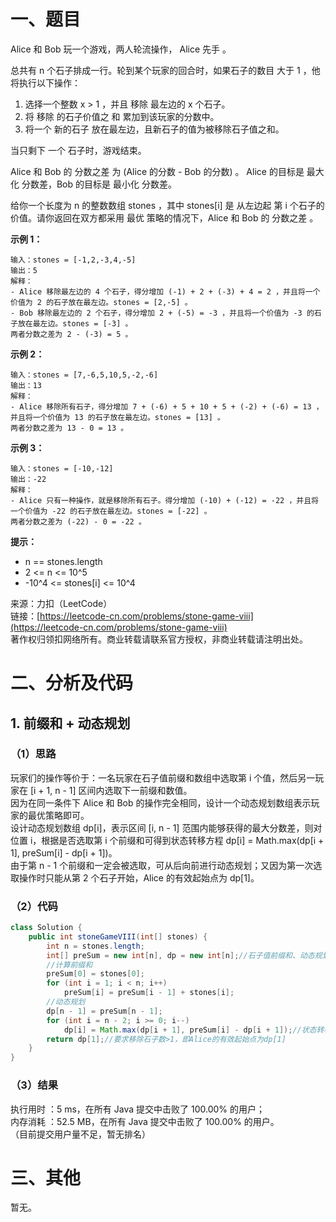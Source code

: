 # 一、题目
Alice 和 Bob 玩一个游戏，两人轮流操作， Alice 先手 。      
       
总共有 n 个石子排成一行。轮到某个玩家的回合时，如果石子的数目 大于 1 ，他将执行以下操作：      
1. 选择一个整数 x > 1 ，并且 移除 最左边的 x 个石子。
2. 将 移除 的石子价值之 和 累加到该玩家的分数中。
3. 将一个 新的石子 放在最左边，且新石子的值为被移除石子值之和。
         
         
当只剩下 一个 石子时，游戏结束。         
          
Alice 和 Bob 的 分数之差 为 (Alice 的分数 - Bob 的分数) 。 Alice 的目标是 最大化 分数差，Bob 的目标是 最小化 分数差。          
           
给你一个长度为 n 的整数数组 stones ，其中 stones[i] 是 从左边起 第 i 个石子的价值。请你返回在双方都采用 最优 策略的情况下，Alice 和 Bob 的 分数之差 。           
          
**示例 1：**       
```
输入：stones = [-1,2,-3,4,-5]
输出：5
解释：
- Alice 移除最左边的 4 个石子，得分增加 (-1) + 2 + (-3) + 4 = 2 ，并且将一个价值为 2 的石子放在最左边。stones = [2,-5] 。
- Bob 移除最左边的 2 个石子，得分增加 2 + (-5) = -3 ，并且将一个价值为 -3 的石子放在最左边。stones = [-3] 。
两者分数之差为 2 - (-3) = 5 。
```
**示例 2：**      
```
输入：stones = [7,-6,5,10,5,-2,-6]
输出：13
解释：
- Alice 移除所有石子，得分增加 7 + (-6) + 5 + 10 + 5 + (-2) + (-6) = 13 ，并且将一个价值为 13 的石子放在最左边。stones = [13] 。
两者分数之差为 13 - 0 = 13 。
```
**示例 3：**      
```
输入：stones = [-10,-12]
输出：-22
解释：
- Alice 只有一种操作，就是移除所有石子。得分增加 (-10) + (-12) = -22 ，并且将一个价值为 -22 的石子放在最左边。stones = [-22] 。
两者分数之差为 (-22) - 0 = -22 。
```
**提示：**     
- n == stones.length
- 2 <= n <= 10^5
- -10^4 <= stones[i] <= 10^4
         
         
来源：力扣（LeetCode）          
链接：[https://leetcode-cn.com/problems/stone-game-viii](https://leetcode-cn.com/problems/stone-game-viii)        
著作权归领扣网络所有。商业转载请联系官方授权，非商业转载请注明出处。         
# 二、分析及代码    
## 1. 前缀和 + 动态规划
### （1）思路
玩家们的操作等价于：一名玩家在石子值前缀和数组中选取第 i 个值，然后另一玩家在 [i + 1, n - 1] 区间内选取下一前缀和数值。     
因为在同一条件下 Alice 和 Bob 的操作完全相同，设计一个动态规划数组表示玩家的最优策略即可。     
设计动态规划数组 dp[i]，表示区间 [i, n - 1] 范围内能够获得的最大分数差，则对位置 i，根据是否选取第 i 个前缀和可得到状态转移方程 dp[i] = Math.max(dp[i + 1], preSum[i] - dp[i + 1])。      
由于第 n - 1 个前缀和一定会被选取，可从后向前进行动态规划；又因为第一次选取操作时只能从第 2 个石子开始，Alice 的有效起始点为 dp[1]。       
### （2）代码
```java
class Solution {
    public int stoneGameVIII(int[] stones) {
        int n = stones.length;
        int[] preSum = new int[n], dp = new int[n];//石子值前缀和、动态规划数组，表示区间[i,n-1]范围内能够获得的最大分数差
        //计算前缀和
        preSum[0] = stones[0];
        for (int i = 1; i < n; i++)
            preSum[i] = preSum[i - 1] + stones[i];
        //动态规划
        dp[n - 1] = preSum[n - 1];
        for (int i = n - 2; i >= 0; i--)
            dp[i] = Math.max(dp[i + 1], preSum[i] - dp[i + 1]);//状态转移为 不选取第i个石子/选取第i个石子得到分数差的较大值
        return dp[1];//要求移除石子数>1，即Alice的有效起始点为dp[1]
    }
}
```
### （3）结果
执行用时 ：5 ms，在所有 Java 提交中击败了 100.00% 的用户；    
内存消耗 ：52.5 MB，在所有 Java 提交中击败了 100.00% 的用户。      
（目前提交用户量不足，暂无排名）       
# 三、其他
暂无。  
